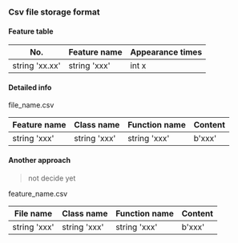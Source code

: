 ### Csv file storage format

#### Feature table

| No.            | Feature name | Appearance times |
| -------------- | ------------ | ---------------- |
| string 'xx.xx' | string 'xxx' | int x            |



#### Detailed info

file_name.csv

| Feature name | Class name   | Function name | Content |
| ------------ | ------------ | ------------- | ------- |
| string 'xxx' | string 'xxx' | string 'xxx'  | b'xxx'  |



#### Another approach

>   not decide yet

feature_name.csv

| File name    | Class name   | Function name | Content |
| ------------ | ------------ | ------------- | ------- |
| string 'xxx' | string 'xxx' | string 'xxx'  | b'xxx'  |

